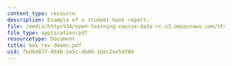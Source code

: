 ```yaml
---
content_type: resource
description: Example of a student book report.
file: /media/https%3A/open-learning-course-data-rc.s3.amazonaws.com/sts-471j-engineering-apollo-the-moon-project-as-a-complex-system-spring-2007/fbd6887746401e5c4b0016ec2ee5df0d_bok_rev_deems.pdf
file_type: application/pdf
resourcetype: Document
title: bok_rev_deems.pdf
uid: fbd68877-4640-1e5c-4b00-16ec2ee5df0d
---
```

